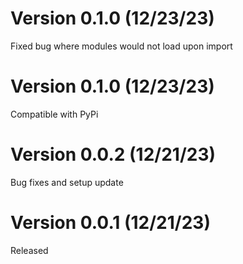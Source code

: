 # Version 0.1.0 (12/23/23)
Fixed bug where modules would not load upon import
# Version 0.1.0 (12/23/23)
Compatible with PyPi
# Version 0.0.2 (12/21/23)
Bug fixes and setup update
# Version 0.0.1 (12/21/23)
Released
